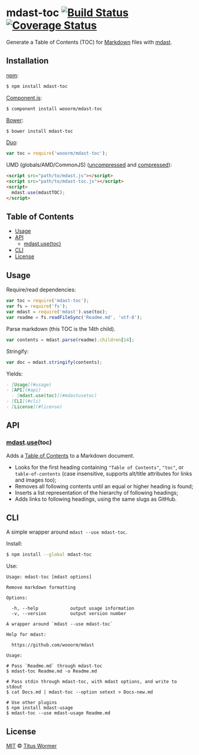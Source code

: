 # mdast-toc [![Build Status](https://img.shields.io/travis/wooorm/mdast-toc.svg?style=flat)](https://travis-ci.org/wooorm/mdast-toc) [![Coverage Status](https://img.shields.io/coveralls/wooorm/mdast-toc.svg?style=flat)](https://coveralls.io/r/wooorm/mdast-toc?branch=master)

Generate a Table of Contents (TOC) for [Markdown](http://daringfireball.net/projects/markdown/syntax) files with [mdast](https://github.com/wooorm/mdast).

## Installation

[npm](https://docs.npmjs.com/cli/install):

```bash
$ npm install mdast-toc
```

[Component.js](https://github.com/componentjs/component):

```bash
$ component install wooorm/mdast-toc
```

[Bower](http://bower.io/#install-packages):

```bash
$ bower install mdast-toc
```

[Duo](http://duojs.org/#getting-started):

```javascript
var toc = require('wooorm/mdast-toc');
```

UMD (globals/AMD/CommonJS) ([uncompressed](mdast-toc.js) and [compressed](mdast-toc.min.js)):

```html
<script src="path/to/mdast.js"></script>
<script src="path/to/mdast-toc.js"></script>
<script>
  mdast.use(mdastTOC);
</script>
```

## Table of Contents

- [Usage](#usage)
- [API](#api)
  - [mdast.use(toc)](#mdastusetoc)
- [CLI](#cli)
- [License](#license)

## Usage

Require/read dependencies:

```javascript
var toc = require('mdast-toc');
var fs = require('fs');
var mdast = require('mdast').use(toc);
var readme = fs.readFileSync('Readme.md', 'utf-8');
```

Parse markdown (this TOC is the 14th child).

```javascript
var contents = mdast.parse(readme).children[14];
```

Stringify:

```javascript
var doc = mdast.stringify(contents);
```

Yields:

```markdown
- [Usage](#usage)
- [API](#api)
  - [mdast.use(toc)](#mdastusetoc)
- [CLI](#cli)
- [License](#license)
```

## API

### [mdast](https://github.com/wooorm/mdast#api).[use](https://github.com/wooorm/mdast#mdastuseplugin)(toc)

Adds a [Table of Contents](#table-of-contents) to a Markdown document.

- Looks for the first heading containing `"Table of Contents"`, `"toc"`, or `table-of-contents` (case insensitive, supports alt/title attributes for links and images too);
- Removes all following contents until an equal or higher heading is found;
- Inserts a list representation of the hierarchy of following headings;
- Adds links to following headings, using the same slugs as GitHub.

## CLI

A simple wrapper around `mdast --use mdast-toc`.

Install:

```bash
$ npm install --global mdast-toc
```

Use:

```text
Usage: mdast-toc [mdast options]

Remove markdown formatting

Options:

  -h, --help            output usage information
  -v, --version         output version number

A wrapper around `mdast --use mdast-toc`

Help for mdast:

  https://github.com/wooorm/mdast

Usage:

# Pass `Readme.md` through mdast-toc
$ mdast-toc Readme.md -o Readme.md

# Pass stdin through mdast-toc, with mdast options, and write to stdout
$ cat Docs.md | mdast-toc --option setext > Docs-new.md

# Use other plugins
$ npm install mdast-usage
$ mdast-toc --use mdast-usage Readme.md
```

## License

[MIT](LICENSE) © [Titus Wormer](http://wooorm.com)

